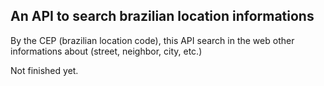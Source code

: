 ## An API to search brazilian location informations
By the CEP (brazilian location code), this API search in the web other informations about (street, neighbor, city, etc.)

Not finished yet.